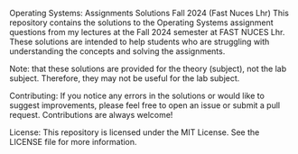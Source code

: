 Operating Systems: Assignments Solutions
Fall 2024 (Fast Nuces Lhr)
This repository contains the solutions to the Operating Systems assignment questions from my lectures at the Fall 2024 semester at FAST NUCES Lhr. These solutions are intended to help students who are struggling with understanding the concepts and solving the assignments.

Note: that these solutions are provided for the theory (subject), not the lab subject. Therefore, they may not be useful for the lab subject.

Contributing:
If you notice any errors in the solutions or would like to suggest improvements, please feel free to open an issue or submit a pull request. Contributions are always welcome!

License:
This repository is licensed under the MIT License. See the LICENSE file for more information.
